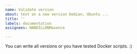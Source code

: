 ```yaml
---
name: Validate version
about: test on a new version Debian, Ubuntu ...
title: ''
labels: documentation
assignees: NANDILLONMaxence

---
```


You can write all versions or you have tested Docker scripts. :)
